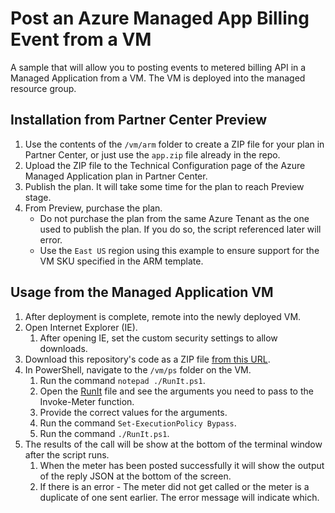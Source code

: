 # Post an Azure Managed App Billing Event from a VM

A sample that will allow you to posting events to metered billing API in a Managed Application from a VM. The VM is deployed into the managed resource group.

## Installation from Partner Center Preview

1. Use the contents of the `/vm/arm` folder to create a ZIP file for your plan in Partner Center, or just use the `app.zip` file already in the repo.
1. Upload the ZIP file to the Technical Configuration page of the Azure Managed Application plan in Partner Center.
1. Publish the plan. It will take some time for the plan to reach Preview stage.
1. From Preview, purchase the plan. 
    - Do not purchase the plan from the same Azure Tenant as the one used to publish the plan. If you do so, the script referenced later will error.
    - Use the `East US` region using this example to ensure support for the VM SKU specified in the ARM template.

## Usage from the Managed Application VM

1. After deployment is complete, remote into the newly deployed VM.
1. Open Internet Explorer (IE).
    1. After opening IE, set the custom security settings to allow downloads.
1. Download this repository's code as a ZIP file [from this URL](https://github.com/dstarr/ama-cu/archive/refs/heads/main.zip).
1. In PowerShell, navigate to the `/vm/ps` folder on the VM.
    1. Run the command `notepad ./RunIt.ps1`.
    1. Open the [RunIt](./vm/ps/RunIt.ps1) file and see the arguments you need to pass to the Invoke-Meter function.
    1. Provide the correct values for the arguments.
    1. Run the command `Set-ExecutionPolicy Bypass`.
    1. Run the command `./RunIt.ps1`.
1. The results of the call will be show at the bottom of the terminal window after the script runs.
    1. When the meter has been posted successfully it will show the output of the reply JSON at the bottom of the screen.
    1. If there is an error - The meter did not get called or the meter is a duplicate of one sent earlier. The error message will indicate which.
